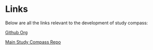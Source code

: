 # Links
Below are all the links relevant to the development of study compass:

[Github Org](https://github.com/Study-Compass)

[Main Study Compass Repo](https://github.com/Study-Compass/Study-Compass)